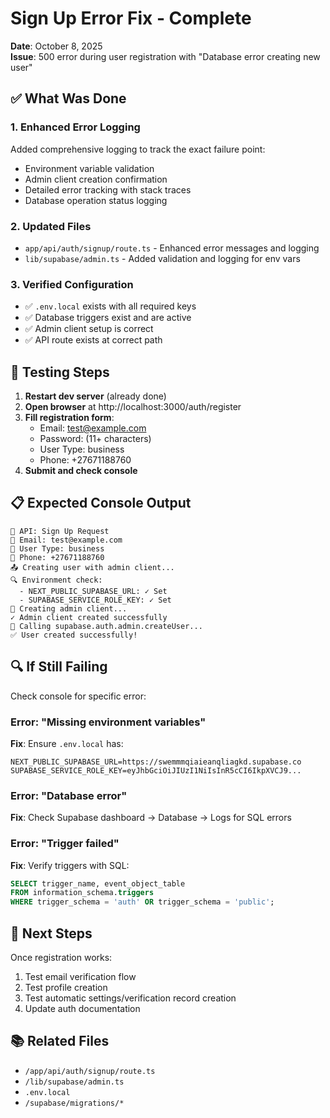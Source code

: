 # Sign Up Error Fix - Complete

**Date**: October 8, 2025  
**Issue**: 500 error during user registration with "Database error creating new user"

## ✅ What Was Done

### 1. **Enhanced Error Logging**
Added comprehensive logging to track the exact failure point:
- Environment variable validation
- Admin client creation confirmation
- Detailed error tracking with stack traces
- Database operation status logging

### 2. **Updated Files**
- `app/api/auth/signup/route.ts` - Enhanced error messages and logging
- `lib/supabase/admin.ts` - Added validation and logging for env vars

### 3. **Verified Configuration**
- ✅ `.env.local` exists with all required keys
- ✅ Database triggers exist and are active
- ✅ Admin client setup is correct
- ✅ API route exists at correct path

## 🧪 Testing Steps

1. **Restart dev server** (already done)
2. **Open browser** at http://localhost:3000/auth/register
3. **Fill registration form**:
   - Email: test@example.com
   - Password: (11+ characters)
   - User Type: business
   - Phone: +27671188760
4. **Submit and check console**

## 📋 Expected Console Output

```
🔐 API: Sign Up Request
📧 Email: test@example.com
👤 User Type: business
📱 Phone: +27671188760
📤 Creating user with admin client...
🔍 Environment check:
  - NEXT_PUBLIC_SUPABASE_URL: ✓ Set
  - SUPABASE_SERVICE_ROLE_KEY: ✓ Set
🔧 Creating admin client...
✓ Admin client created successfully
🚀 Calling supabase.auth.admin.createUser...
✅ User created successfully!
```

## 🔍 If Still Failing

Check console for specific error:

### Error: "Missing environment variables"
**Fix**: Ensure `.env.local` has:
```env
NEXT_PUBLIC_SUPABASE_URL=https://swemmmqiaieanqliagkd.supabase.co
SUPABASE_SERVICE_ROLE_KEY=eyJhbGciOiJIUzI1NiIsInR5cCI6IkpXVCJ9...
```

### Error: "Database error"
**Fix**: Check Supabase dashboard → Database → Logs for SQL errors

### Error: "Trigger failed"
**Fix**: Verify triggers with SQL:
```sql
SELECT trigger_name, event_object_table 
FROM information_schema.triggers 
WHERE trigger_schema = 'auth' OR trigger_schema = 'public';
```

## 🎯 Next Steps

Once registration works:
1. Test email verification flow
2. Test profile creation
3. Test automatic settings/verification record creation
4. Update auth documentation

## 📚 Related Files
- `/app/api/auth/signup/route.ts`
- `/lib/supabase/admin.ts`
- `.env.local`
- `/supabase/migrations/*`
